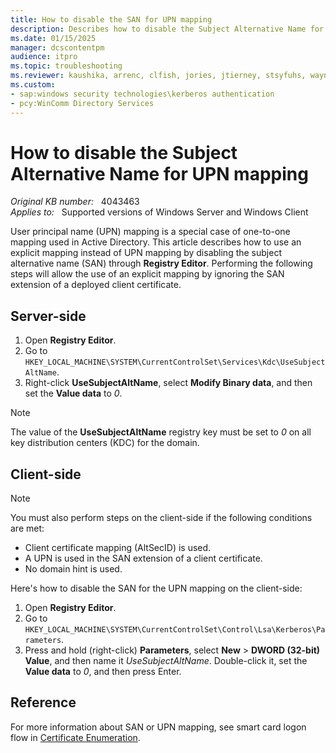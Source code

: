 ```yaml
---
title: How to disable the SAN for UPN mapping
description: Describes how to disable the Subject Alternative Name for UPN mapping through Registry Editor.
ms.date: 01/15/2025
manager: dcscontentpm
audience: itpro
ms.topic: troubleshooting
ms.reviewer: kaushika, arrenc, clfish, jories, jtierney, stsyfuhs, waynmc, v-lianna
ms.custom:
- sap:windows security technologies\kerberos authentication
- pcy:WinComm Directory Services
---
```

# How to disable the Subject Alternative Name for UPN mapping

_Original KB number:_ &nbsp; 4043463  
_Applies to:_ &nbsp; Supported versions of Windows Server and Windows Client

User principal name (UPN) mapping is a special case of one-to-one mapping used in Active Directory. This article describes how to use an explicit mapping instead of UPN mapping by disabling the subject alternative name (SAN) through **Registry Editor**. Performing the following steps will allow the use of an explicit mapping by ignoring the SAN extension of a deployed client certificate.

## Server-side

1. Open **Registry Editor**.
2. Go to `HKEY_LOCAL_MACHINE\SYSTEM\CurrentControlSet\Services\Kdc\UseSubjectAltName`.
3. Right-click **UseSubjectAltName**, select **Modify Binary data**, and then set the **Value data** to *0*.

> [!NOTE]
> The value of the **UseSubjectAltName** registry key must be set to *0* on all key distribution centers (KDC) for the domain.

## Client-side

> [!NOTE]
> You must also perform steps on the client-side if the following conditions are met:
>
> - Client certificate mapping (AltSecID) is used.
> - A UPN is used in the SAN extension of a client certificate.
> - No domain hint is used.

Here's how to disable the SAN for the UPN mapping on the client-side:

1. Open **Registry Editor**.
2. Go to `HKEY_LOCAL_MACHINE\SYSTEM\CurrentControlSet\Control\Lsa\Kerberos\Parameters`.
3. Press and hold (right-click) **Parameters**, select **New** > **DWORD (32-bit) Value**, and then name it *UseSubjectAltName*. Double-click it, set the **Value data** to *0*, and then press Enter.

## Reference

For more information about SAN or UPN mapping, see smart card logon flow in [Certificate Enumeration](/previous-versions/windows/it-pro/windows-server-2008-R2-and-2008/ff404289(v=ws.10)).
